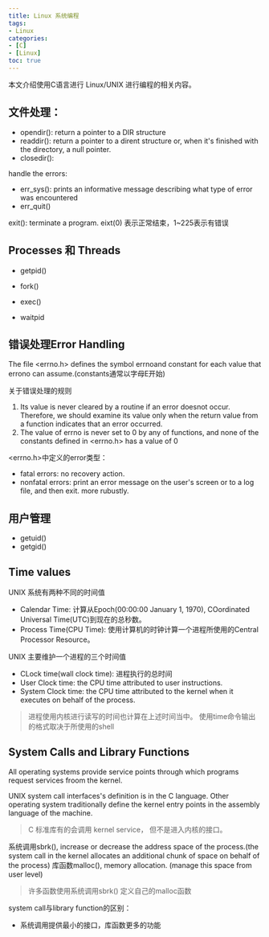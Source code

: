 ```yaml
---
title: Linux 系统编程
tags: 
- Linux
categories:
- [C]
- [Linux]
toc: true
---
```

本文介绍使用C语言进行 Linux/UNIX 进行编程的相关内容。
<!-- more -->

## 文件处理：

- opendir(): return a pointer to a DIR structure
- readdir(): return a pointer to a dirent structure or, when it's finished with the directory, a null pointer.
- closedir():

handle the errors:
- err_sys(): prints an informative message describing what type of error was encountered
- err_quit()

exit(): terminate a program. eixt(0) 表示正常结束，1~225表示有错误

## Processes 和 Threads

- getpid()

- fork()
- exec()
- waitpid

## 错误处理Error Handling

The file <errno.h> defines the symbol errnoand constant for each value that errono can assume.(constants通常以字母E开始)

关于错误处理的规则
1. Its value is never cleared by a routine if an error doesnot occur. Therefore, we should examine its value only when the return value from a function indicates that an error occurred.
2. The value of errno is never set to 0 by any of functions, and none of the constants defined in <errno.h> has a value of 0

<errno.h>中定义的error类型：
- fatal errors: no recovery action.
- nonfatal errors: print an error message on the user's screen or to a log file, and then exit. more rubustly.

## 用户管理

- getuid()
- getgid()

## Time values

UNIX 系统有两种不同的时间值
- Calendar Time: 计算从Epoch(00:00:00 January 1, 1970), COordinated Universal Time(UTC)到现在的总秒数。
- Process Time(CPU Time): 使用计算机的时钟计算一个进程所使用的Central Processor Resource。

UNIX 主要维护一个进程的三个时间值
- CLock time(wall clock time): 进程执行的总时间
- User Clock time: the CPU time attributed to user instructions.
- System Clock time: the CPU time attributed to the kernel when it executes on behalf of the process.

> 进程使用内核进行读写的时间也计算在上述时间当中。
> 使用time命令输出的格式取决于所使用的shell

## System Calls and Library Functions

All operating systems provide service points through which programs request services froom the kernel.

UNIX system call interfaces's definition is in the C language. Other operating system traditionally define the kernel entry points in the assembly language of the machine. 

> C 标准库有的会调用 kernel service， 但不是进入内核的接口。

系统调用sbrk(), increase or decrease the address space  of the process.(the system call in the kernel allocates an additional chunk of space on behalf of the process)
库函数malloc(), memory allocation. (manage this space from user level)

> 许多函数使用系统调用sbrk() 定义自己的malloc函数

system call与library function的区别：
- 系统调用提供最小的接口，库函数更多的功能